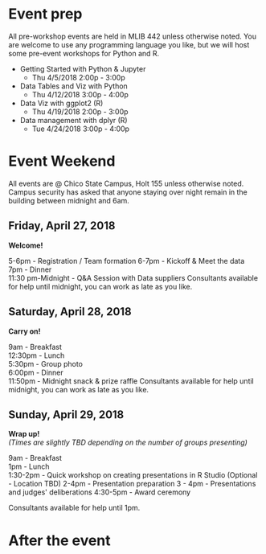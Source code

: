 # Event prep 
All pre-workshop events are held in MLIB 442 unless otherwise noted. 
You are welcome to use any programming language you like, but we will host some pre-event workshops for Python and R. 

* Getting Started with Python & Jupyter  
    - Thu 4/5/2018 2:00p - 3:00p    
* Data Tables and Viz with Python  
    - Thu 4/12/2018 3:00p - 4:00p  
* Data Viz with ggplot2 (R)  
    - Thu 4/19/2018 2:00p - 3:00p 
* Data management with dplyr (R)
    - Tue 4/24/2018 3:00p - 4:00p   


# Event Weekend 
All events are @ Chico State Campus, Holt 155 unless otherwise noted. 
Campus security has asked that anyone staying over night remain in the building between midnight and 6am. 

## Friday, April 27, 2018  
**Welcome!**  
 
5-6pm - Registration  / Team formation
6-7pm - Kickoff & Meet the data  
7pm - Dinner  
11:30 pm-Midnight - Q&A Session with Data suppliers 
Consultants available for help until midnight, you can work as late as you like.  

## Saturday, April 28, 2018  
**Carry on!**  

9am - Breakfast  
12:30pm - Lunch  
5:30pm - Group photo  
6:00pm - Dinner  
11:50pm - Midnight snack & prize raffle
Consultants available for help until midnight, you can work as late as you like.  
  
## Sunday, April 29, 2018  
**Wrap up!**  
_(Times are slightly TBD depending on the number of groups presenting)_
 
9am - Breakfast  
1pm - Lunch  
1:30-2pm - Quick workshop on creating presentations in R Studio (Optional - Location TBD)
2-4pm - Presentation preparation
3 - 4pm - Presentations and judges' deliberations 
4:30-5pm - Award ceremony   

Consultants available for help until 1pm.    

# After the event
